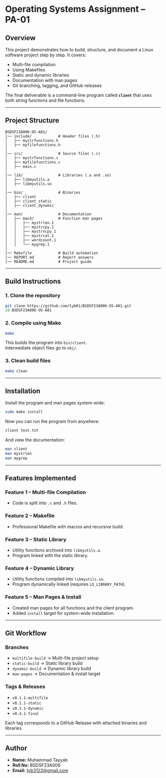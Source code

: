 # Operating Systems Assignment – PA-01  

##  Overview  
This project demonstrates how to build, structure, and document a Linux software project step by step. It covers:  
- Multi-file compilation  
- Using Makefiles  
- Static and dynamic libraries  
- Documentation with man pages  
- Git branching, tagging, and GitHub releases  

The final deliverable is a command-line program called **`client`** that uses both string functions and file functions.  

---

##  Project Structure  

```
BSDSF23A006-OS-A01/
│── include/            # Header files (.h)
│   ├── mystrfunctions.h
│   ├── myfilefunctions.h
│
│── src/                # Source files (.c)
│   ├── mystrfunctions.c
│   ├── myfilefunctions.c
│   ├── main.c
│
│── lib/                # Libraries (.a and .so)
│   ├── libmyutils.a
│   ├── libmyutils.so
│
│── bin/                # Binaries
│   ├── client
│   ├── client_static
│   ├── client_dynamic
│
│── man/                # Documentation
│   ├── man3/           # Function man pages
│   │   ├── mystrlen.1
│   │   ├── mystrcpy.1
│   │   ├── mystrncpy.1
│   │   ├── mystrcat.1
│   │   ├── wordcount.1
│   │   └── mygrep.1
│
│── Makefile            # Build automation
│── REPORT.md           # Report answers
│── README.md           # Project guide
```

---

##  Build Instructions  

### 1. Clone the repository  
```bash
git clone https://github.com/tyb01/BSDSF23A006-OS-A01.git
cd BSDSF23A006-OS-A01
```

### 2. Compile using Make  
```bash
make
```
This builds the program into `bin/client`.  
Intermediate object files go to `obj/`.  

### 3. Clean build files  
```bash
make clean
```

---

##  Installation  

Install the program and man pages system-wide:  
```bash
sudo make install
```

Now you can run the program from anywhere:  
```bash
client test.txt
```

And view the documentation:  
```bash
man client
man mystrlen
man mygrep
```

---

##  Features Implemented  

### Feature 1 – Multi-file Compilation  
- Code is split into `.c` and `.h` files.  

### Feature 2 – Makefile  
- Professional Makefile with macros and recursive build.  

### Feature 3 – Static Library  
- Utility functions archived into `libmyutils.a`.  
- Program linked with the static library.  

### Feature 4 – Dynamic Library  
- Utility functions compiled into `libmyutils.so`.  
- Program dynamically linked (requires `LD_LIBRARY_PATH`).  

### Feature 5 – Man Pages & Install  
- Created man pages for all functions and the client program.  
- Added `install` target for system-wide installation.  

---

##  Git Workflow  

### Branches  
- `multifile-build` → Multi-file project setup  
- `static-build` → Static library build  
- `dynamic-build` → Dynamic library build  
- `man-pages` → Documentation & install target  

### Tags & Releases  
- `v0.1.1-multifile`  
- `v0.2.1-static`  
- `v0.3.1-dynamic`  
- `v0.4.1-final`  

Each tag corresponds to a GitHub Release with attached binaries and libraries.  

---

##  Author  
- **Name:** Muhammad Tayyab  
- **Roll No:** BSDSF23A006  
- **Email:** tyb3122@gmail.com  

